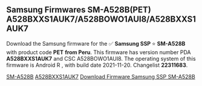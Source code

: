 <h2>Samsung Firmwares SM-A528B(PET) A528BXXS1AUK7/A528BOWO1AUI8/A528BXXS1AUK7</h2>
Download the Samsung firmware for the ✅ <strong>Samsung SSP </strong> ⭐ <strong>SM-A528B</strong> with product code <strong>PET</strong> <strong> from Peru</strong>. This firmware has version number PDA <strong>A528BXXS1AUK7</strong> and CSC A528BOWO1AUI8. The operating system of this firmware is Android R , with build date 2021-11-20. Changelist <strong>22311683</strong>.


[SM-A528B](https://samfirm.shop/samsung/model/SM-A528B)
[A528BXXS1AUK7](https://samfirm.shop/samsung/pda/A528BXXS1AUK7)
[Download Firmware Samsung SSP SM-A528B](https://samfirm.shop/samsung/firmware/475637)
